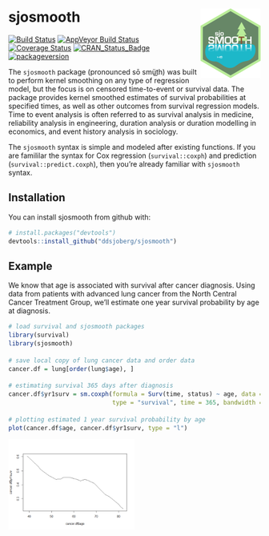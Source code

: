 
<!-- README.md is generated from README.Rmd. Please edit that file -->

# sjosmooth <img src="man/figures/logo-small.png" align="right" />

<!-- 
[![CRAN_Status_Badge](http://www.r-pkg.org/badges/version/sjosmooth)](https://cran.r-project.org/package=sjosmooth)

[![Coverage Status](https://img.shields.io/codecov/c/github/ddsjoberg/sjosmooth/master.svg)](https://codecov.io/github/ddsjoberg/sjosmooth?branch=master)
-->

[![Build
Status](https://travis-ci.org/ddsjoberg/sjosmooth.svg?branch=master)](https://travis-ci.org/ddsjoberg/sjosmooth)
[![AppVeyor Build
Status](https://ci.appveyor.com/api/projects/status/github/ddsjoberg/sjosmooth?branch=master&svg=true)](https://ci.appveyor.com/project/ddsjoberg/sjosmooth)
[![Coverage
Status](https://img.shields.io/codecov/c/github/ddsjoberg/sjosmooth/master.svg)](https://codecov.io/github/ddsjoberg/sjosmooth?branch=master)
[![CRAN\_Status\_Badge](http://www.r-pkg.org/badges/version/sjosmooth)](https://cran.r-project.org/package=sjosmooth)
[![packageversion](https://img.shields.io/badge/Package%20version-0.1.0-orange.svg?style=flat-square)](commits/master)

The `sjosmooth` package (pronounced sō smüt͟h) was built to perform
kernel smoothing on any type of regression model, but the focus is on
censored time-to-event or survival data. The package provides kernel
smoothed estimates of survival probabilities at specified times, as well
as other outcomes from survival regression models. Time to event
analysis is often referred to as survival analysis in medicine,
reliability analysis in engineering, duration analysis or duration
modelling in economics, and event history analysis in sociology.

The `sjosmooth` syntax is simple and modeled after existing functions.
If you are famililar the syntax for Cox regression (`survival::coxph`)
and prediction (`survival::predict.coxph`), then you’re already familiar
with `sjosmooth` syntax.

## Installation

You can install sjosmooth from github with:

``` r
# install.packages("devtools")
devtools::install_github("ddsjoberg/sjosmooth")
```

## Example

We know that age is associated with survival after cancer diagnosis.
Using data from patients with advanced lung cancer from the North
Central Cancer Treatment Group, we’ll estimate one year survival
probability by age at diagnosis.

``` r
# load survival and sjosmooth packages
library(survival)
library(sjosmooth)

# save local copy of lung cancer data and order data
cancer.df = lung[order(lung$age), ]

# estimating survival 365 days after diagnosis
cancer.df$yr1surv = sm.coxph(formula = Surv(time, status) ~ age, data = cancer.df, 
                             type = "survival", time = 365, bandwidth = 0.9)

# plotting estimated 1 year survival probability by age
plot(cancer.df$age, cancer.df$yr1surv, type = "l")
```

<img src="man/figures/README-example-1.png" width="50%" />
